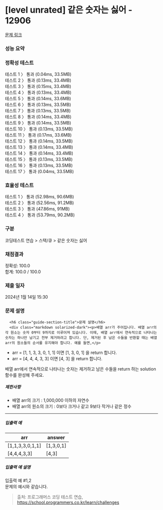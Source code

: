 # [level unrated] 같은 숫자는 싫어 - 12906

[문제 링크](https://school.programmers.co.kr/learn/courses/30/lessons/120905) 

### 성능 요약

<h3>정확성  테스트<br></h3>
테스트 1 〉	통과 (0.04ms, 33.5MB)<br>
테스트 2 〉	통과 (0.13ms, 33.4MB)<br>
테스트 3 〉	통과 (0.15ms, 33.4MB)<br>
테스트 4 〉	통과 (0.13ms, 33.4MB)<br>
테스트 5 〉	통과 (0.14ms, 33.6MB)<br>
테스트 6 〉	통과 (0.13ms, 33.5MB)<br>
테스트 7 〉	통과 (0.13ms, 33.5MB)<br>
테스트 8 〉	통과 (0.14ms, 33.4MB)<br>
테스트 9 〉	통과 (0.14ms, 33.5MB)<br>
테스트 10 〉	통과 (0.13ms, 33.5MB)<br>
테스트 11 〉	통과 (0.17ms, 33.6MB)<br>
테스트 12 〉	통과 (0.14ms, 33.5MB)<br>
테스트 13 〉	통과 (0.14ms, 33.4MB)<br>
테스트 14 〉	통과 (0.14ms, 33.4MB)<br>
테스트 15 〉	통과 (0.13ms, 33.5MB)<br>
테스트 16 〉	통과 (0.13ms, 33.5MB)<br>
테스트 17 〉	통과 (0.04ms, 33.5MB)<br>
<h3>효율성  테스트<br></h3>
테스트 1 〉	통과 (52.98ms, 90.6MB)<br>
테스트 2 〉	통과 (52.56ms, 91.2MB)<br>
테스트 3 〉	통과 (47.86ms, 91MB)<br>
테스트 4 〉	통과 (53.79ms, 90.2MB)<br>

### 구분

코딩테스트 연습 > 스택/큐 > 같은 숫자는 싫어



### 채점결과

정확성: 100.0<br/>합계: 100.0 / 100.0

### 제출 일자

2024년 1월 14일 15:30

### 문제 설명

      <h6 class="guide-section-title">문제 설명</h6>
      <div class="markdown solarized-dark"><p>배열 arr가 주어집니다. 배열 arr의 각 원소는 숫자 0부터 9까지로 이루어져 있습니다. 이때, 배열 arr에서 연속적으로 나타나는 숫자는 하나만 남기고 전부 제거하려고 합니다. 단, 제거된 후 남은 수들을 반환할 때는 배열 arr의 원소들의 순서를 유지해야 합니다. 예를 들면,</p>

<ul>
<li>arr = [1, 1, 3, 3, 0, 1, 1] 이면 [1, 3, 0, 1] 을 return 합니다.</li>
<li>arr = [4, 4, 4, 3, 3] 이면 [4, 3] 을 return 합니다.</li>
</ul>

<p>배열 arr에서 연속적으로 나타나는 숫자는 제거하고 남은 수들을 return 하는 solution 함수를 완성해 주세요.</p>

<h5>제한사항</h5>

<ul>
<li>배열 arr의 크기 : 1,000,000 이하의 자연수</li>
<li>배열 arr의 원소의 크기 : 0보다 크거나 같고 9보다 작거나 같은 정수</li>
</ul>

<hr>

<h5>입출력 예</h5>
<table class="table">
        <thead><tr>
<th>arr</th>
<th>answer</th>
</tr>
</thead>
        <tbody><tr>
<td>[1,1,3,3,0,1,1]</td>
<td>[1,3,0,1]</td>
</tr>
<tr>
<td>[4,4,4,3,3]</td>
<td>[4,3]</td>
</tr>
</tbody>
      </table>
<h5>입출력 예 설명</h5>

<p>입출력 예 #1,2<br>
문제의 예시와 같습니다.</p>

> 출처: 프로그래머스 코딩 테스트 연습, https://school.programmers.co.kr/learn/challenges